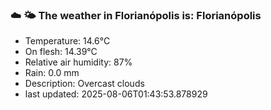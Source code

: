 ### ☁️ 🌤️  The weather in Florianópolis is: Florianópolis

- Temperature: 14.6°C
- On flesh: 14.39°C
- Relative air humidity: 87%
- Rain: 0.0 mm
- Description: Overcast clouds
- last updated: 2025-08-06T01:43:53.878929
